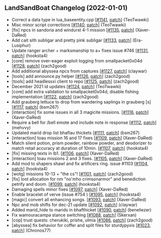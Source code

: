 ## LandSandBoat Changelog (2022-01-01)
- Correct a data type in lua_baseentity.cpp [[#1141](https://github.com/LandSandBoat/server/pull/1141), [patch](https://github.com/LandSandBoat/server/pull/1141.patch)] (TeoTwawki)
- Misc minor script corrections [[#1140](https://github.com/LandSandBoat/server/pull/1140), [patch](https://github.com/LandSandBoat/server/pull/1140.patch)] (TeoTwawki)
- [fix] npcs in sandoria and windurst 4-1 mission [[#1135](https://github.com/LandSandBoat/server/pull/1135), [patch](https://github.com/LandSandBoat/server/pull/1135.patch)] (Xaver-DaRed)
- Add cait sith subligar and pretty pink subligar [[#1133](https://github.com/LandSandBoat/server/pull/1133), [patch](https://github.com/LandSandBoat/server/pull/1133.patch)] (Era-Lusiphur)
- Update ranger archer + marksmanship to a+ fixes issue #746 [[#1131](https://github.com/LandSandBoat/server/pull/1131), [patch](https://github.com/LandSandBoat/server/pull/1131.patch)] (hooksta4)
- [core] remove over-eager exploit logging from smallpacket0x04d [[#1128](https://github.com/LandSandBoat/server/pull/1128), [patch](https://github.com/LandSandBoat/server/pull/1128.patch)] (zach2good)
- Add additional abyssea npcs from captures [[#1127](https://github.com/LandSandBoat/server/pull/1127), [patch](https://github.com/LandSandBoat/server/pull/1127.patch)] (claywar)
- [tools] add announce.py helper [[#1126](https://github.com/LandSandBoat/server/pull/1126), [patch](https://github.com/LandSandBoat/server/pull/1126.patch)] (zach2good)
- [tools] add headlessxi client to repo [[#1125](https://github.com/LandSandBoat/server/pull/1125), [patch](https://github.com/LandSandBoat/server/pull/1125.patch)] (zach2good)
- December 2021 id updates [[#1124](https://github.com/LandSandBoat/server/pull/1124), [patch](https://github.com/LandSandBoat/server/pull/1124.patch)] (TeoTwawki)
- [core] add extra validation to smallpacket0x04d, disable fishing implementation [[#1122](https://github.com/LandSandBoat/server/pull/1122), [patch](https://github.com/LandSandBoat/server/pull/1122.patch)] (zach2good)
- Add grauberg lettuce to drop from wandering saplings in grauberg [s] [[#1117](https://github.com/LandSandBoat/server/pull/1117), [patch](https://github.com/LandSandBoat/server/pull/1117.patch)] (bsm267)
- [interaction] fix some issues in all 3 magicite missions. [[#1116](https://github.com/LandSandBoat/server/pull/1116), [patch](https://github.com/LandSandBoat/server/pull/1116.patch)] (Xaver-DaRed)
- Require a bell for /bell emote and include note in response [[#1112](https://github.com/LandSandBoat/server/pull/1112), [patch](https://github.com/LandSandBoat/server/pull/1112.patch)] (mehvvy)
- Updated marid drop list bhaflau thickets [[#1111](https://github.com/LandSandBoat/server/pull/1111), [patch](https://github.com/LandSandBoat/server/pull/1111.patch)] (bsm267)
- [interaction] toau mission 16 and 17 fixes [[#1109](https://github.com/LandSandBoat/server/pull/1109), [patch](https://github.com/LandSandBoat/server/pull/1109.patch)] (Xaver-DaRed)
- Match silent potion, prism powder, rainbow powder, and deodorizer to match retail accuracy at duration of 10min. [[#1107](https://github.com/LandSandBoat/server/pull/1107), [patch](https://github.com/LandSandBoat/server/pull/1107.patch)] (hooksta4)
- [fix] missing texts in lb1. [[#1106](https://github.com/LandSandBoat/server/pull/1106), [patch](https://github.com/LandSandBoat/server/pull/1106.patch)] (Xaver-DaRed)
- [interaction] toau missions 2 and 3 fixes. [[#1105](https://github.com/LandSandBoat/server/pull/1105), [patch](https://github.com/LandSandBoat/server/pull/1105.patch)] (Xaver-DaRed)
- Add mod to shapers shawl and fix artificers ring. issue #1103 [[#1104](https://github.com/LandSandBoat/server/pull/1104), [patch](https://github.com/LandSandBoat/server/pull/1104.patch)] (hooksta4)
- [wotg] missions 10-13 + "the cs"! [[#1101](https://github.com/LandSandBoat/server/pull/1101), [patch](https://github.com/LandSandBoat/server/pull/1101.patch)] (zach2good)
- [fix] loot allocation for nm "no'mho crimsonarmor" and benediction petrify and doom. [[#1099](https://github.com/LandSandBoat/server/pull/1099), [patch](https://github.com/LandSandBoat/server/pull/1099.patch)] (hooksta4)
- Damaging spells minor fixes [[#1097](https://github.com/LandSandBoat/server/pull/1097), [patch](https://github.com/LandSandBoat/server/pull/1097.patch)] (Xaver-DaRed)
- Enable bracelet of verve (issue #754 ) [[#1095](https://github.com/LandSandBoat/server/pull/1095), [patch](https://github.com/LandSandBoat/server/pull/1095.patch)] (hooksta4)
- [magic] convert all enhancing songs. [[#1093](https://github.com/LandSandBoat/server/pull/1093), [patch](https://github.com/LandSandBoat/server/pull/1093.patch)] (Xaver-DaRed)
- Npc and mob shifts for dec-21 update [[#1092](https://github.com/LandSandBoat/server/pull/1092), [patch](https://github.com/LandSandBoat/server/pull/1092.patch)] (claywar)
- Added marid_hide to marids in bhafthicket [[#1090](https://github.com/LandSandBoat/server/pull/1090), [patch](https://github.com/LandSandBoat/server/pull/1090.patch)] (beneliezer)
- Fix wamouracampa stance switching [[#1088](https://github.com/LandSandBoat/server/pull/1088), [patch](https://github.com/LandSandBoat/server/pull/1088.patch)] (Skerxan)
- [cop] trust quests: cherukiki, prishe, ulmia [[#1086](https://github.com/LandSandBoat/server/pull/1086), [patch](https://github.com/LandSandBoat/server/pull/1086.patch)] (zach2good)
- [abyssea] fix behavior for coffer and split files for sturdypyxis [[#1023](https://github.com/LandSandBoat/server/pull/1023), [patch](https://github.com/LandSandBoat/server/pull/1023.patch)] (Chronos77)
